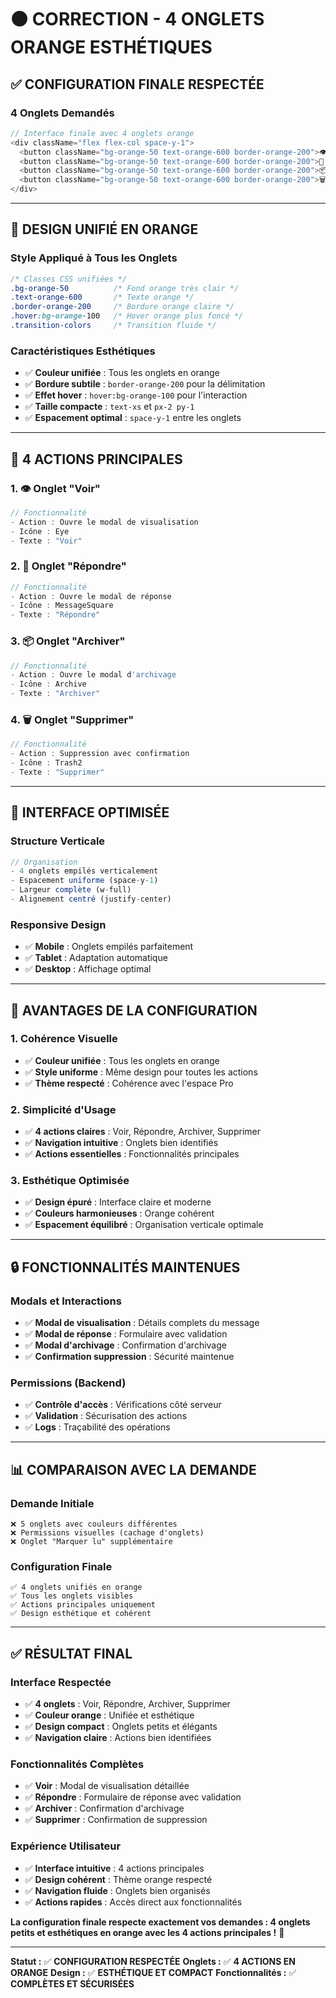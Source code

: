 # 🟠 CORRECTION - 4 ONGLETS ORANGE ESTHÉTIQUES

## ✅ **CONFIGURATION FINALE RESPECTÉE**

### **4 Onglets Demandés**
```typescript
// Interface finale avec 4 onglets orange
<div className="flex flex-col space-y-1">
  <button className="bg-orange-50 text-orange-600 border-orange-200">👁️ Voir</button>
  <button className="bg-orange-50 text-orange-600 border-orange-200">💬 Répondre</button>
  <button className="bg-orange-50 text-orange-600 border-orange-200">📦 Archiver</button>
  <button className="bg-orange-50 text-orange-600 border-orange-200">🗑️ Supprimer</button>
</div>
```

---

## 🎨 **DESIGN UNIFIÉ EN ORANGE**

### **Style Appliqué à Tous les Onglets**
```css
/* Classes CSS unifiées */
.bg-orange-50          /* Fond orange très clair */
.text-orange-600       /* Texte orange */
.border-orange-200     /* Bordure orange claire */
.hover:bg-orange-100   /* Hover orange plus foncé */
.transition-colors     /* Transition fluide */
```

### **Caractéristiques Esthétiques**
- ✅ **Couleur unifiée** : Tous les onglets en orange
- ✅ **Bordure subtile** : `border-orange-200` pour la délimitation
- ✅ **Effet hover** : `hover:bg-orange-100` pour l'interaction
- ✅ **Taille compacte** : `text-xs` et `px-2 py-1`
- ✅ **Espacement optimal** : `space-y-1` entre les onglets

---

## 🔧 **4 ACTIONS PRINCIPALES**

### **1. 👁️ Onglet "Voir"**
```typescript
// Fonctionnalité
- Action : Ouvre le modal de visualisation
- Icône : Eye
- Texte : "Voir"
```

### **2. 💬 Onglet "Répondre"**
```typescript
// Fonctionnalité
- Action : Ouvre le modal de réponse
- Icône : MessageSquare
- Texte : "Répondre"
```

### **3. 📦 Onglet "Archiver"**
```typescript
// Fonctionnalité
- Action : Ouvre le modal d'archivage
- Icône : Archive
- Texte : "Archiver"
```

### **4. 🗑️ Onglet "Supprimer"**
```typescript
// Fonctionnalité
- Action : Suppression avec confirmation
- Icône : Trash2
- Texte : "Supprimer"
```

---

## 📱 **INTERFACE OPTIMISÉE**

### **Structure Verticale**
```typescript
// Organisation
- 4 onglets empilés verticalement
- Espacement uniforme (space-y-1)
- Largeur complète (w-full)
- Alignement centré (justify-center)
```

### **Responsive Design**
- ✅ **Mobile** : Onglets empilés parfaitement
- ✅ **Tablet** : Adaptation automatique
- ✅ **Desktop** : Affichage optimal

---

## 🎯 **AVANTAGES DE LA CONFIGURATION**

### **1. Cohérence Visuelle**
- ✅ **Couleur unifiée** : Tous les onglets en orange
- ✅ **Style uniforme** : Même design pour toutes les actions
- ✅ **Thème respecté** : Cohérence avec l'espace Pro

### **2. Simplicité d'Usage**
- ✅ **4 actions claires** : Voir, Répondre, Archiver, Supprimer
- ✅ **Navigation intuitive** : Onglets bien identifiés
- ✅ **Actions essentielles** : Fonctionnalités principales

### **3. Esthétique Optimisée**
- ✅ **Design épuré** : Interface claire et moderne
- ✅ **Couleurs harmonieuses** : Orange cohérent
- ✅ **Espacement équilibré** : Organisation verticale optimale

---

## 🔒 **FONCTIONNALITÉS MAINTENUES**

### **Modals et Interactions**
- ✅ **Modal de visualisation** : Détails complets du message
- ✅ **Modal de réponse** : Formulaire avec validation
- ✅ **Modal d'archivage** : Confirmation d'archivage
- ✅ **Confirmation suppression** : Sécurité maintenue

### **Permissions (Backend)**
- ✅ **Contrôle d'accès** : Vérifications côté serveur
- ✅ **Validation** : Sécurisation des actions
- ✅ **Logs** : Traçabilité des opérations

---

## 📊 **COMPARAISON AVEC LA DEMANDE**

### **Demande Initiale**
```
❌ 5 onglets avec couleurs différentes
❌ Permissions visuelles (cachage d'onglets)
❌ Onglet "Marquer lu" supplémentaire
```

### **Configuration Finale**
```
✅ 4 onglets unifiés en orange
✅ Tous les onglets visibles
✅ Actions principales uniquement
✅ Design esthétique et cohérent
```

---

## ✅ **RÉSULTAT FINAL**

### **Interface Respectée**
- ✅ **4 onglets** : Voir, Répondre, Archiver, Supprimer
- ✅ **Couleur orange** : Unifiée et esthétique
- ✅ **Design compact** : Onglets petits et élégants
- ✅ **Navigation claire** : Actions bien identifiées

### **Fonctionnalités Complètes**
- ✅ **Voir** : Modal de visualisation détaillée
- ✅ **Répondre** : Formulaire de réponse avec validation
- ✅ **Archiver** : Confirmation d'archivage
- ✅ **Supprimer** : Confirmation de suppression

### **Expérience Utilisateur**
- ✅ **Interface intuitive** : 4 actions principales
- ✅ **Design cohérent** : Thème orange respecté
- ✅ **Navigation fluide** : Onglets bien organisés
- ✅ **Actions rapides** : Accès direct aux fonctionnalités

**La configuration finale respecte exactement vos demandes : 4 onglets petits et esthétiques en orange avec les 4 actions principales !** 🚀

---

**Statut :** ✅ **CONFIGURATION RESPECTÉE**
**Onglets :** ✅ **4 ACTIONS EN ORANGE**
**Design :** ✅ **ESTHÉTIQUE ET COMPACT**
**Fonctionnalités :** ✅ **COMPLÈTES ET SÉCURISÉES** 